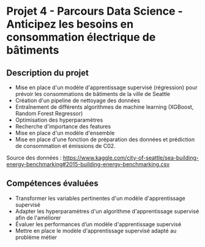 # Projet 4 - Parcours Data Science - Anticipez les besoins en consommation électrique de bâtiments

## Description du projet
* Mise en place d'un modèle d'apprentissage supervisé (régression) pour prévoir les consommations de bâtiments de la ville de Seattle
* Création d'un pipeline de nettoyage des données
* Entraînement de différents algorithmes de machine learning (XGBoost, Random Forest Regressor)
* Optimisation des hyperparamètres
* Recherche d'importance des features
* Mise en place d'un modèle d'ensemble
* Mise en place d'une fonction de préparation des données et prédiction de consommation et émissions de C02.

Source des données : https://www.kaggle.com/city-of-seattle/sea-building-energy-benchmarking#2015-building-energy-benchmarking.csv

## Compétences évaluées
* Transformer les variables pertinentes d'un modèle d'apprentissage supervisé
* Adapter les hyperparamètres d'un algorithme d'apprentissage supervisé afin de l'améliorer
* Évaluer les performances d’un modèle d'apprentissage supervisé
* Mettre en place le modèle d'apprentissage supervisé adapté au problème métier
